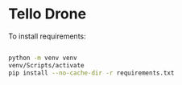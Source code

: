 # Tello Drone

To install requirements:
```bash

python -m venv venv
venv/Scripts/activate
pip install --no-cache-dir -r requirements.txt
 
```